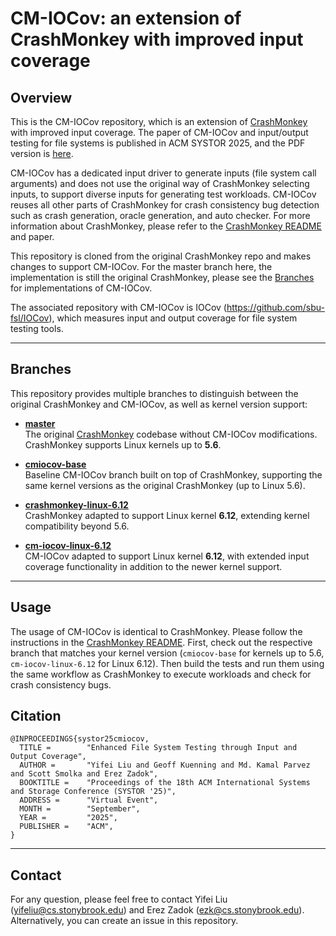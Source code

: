 # CM-IOCov: an extension of CrashMonkey with improved input coverage

## Overview

This is the CM-IOCov repository, which is an extension of
[CrashMonkey](https://github.com/utsaslab/crashmonkey) with improved input
coverage. The paper of CM-IOCov and input/output testing for file systems is
published in ACM SYSTOR 2025, and the PDF version is
[here](https://www.fsl.cs.stonybrook.edu/docs/mcfs/systor25cmiocov.pdf).

CM-IOCov has a dedicated input driver to generate inputs (file system call
arguments) and does not use the original way of CrashMonkey selecting inputs, to
support diverse inputs for generating test workloads. CM-IOCov reuses all other
parts of CrashMonkey for crash consistency bug detection such as crash
generation, oracle generation, and auto checker. For more information about
CrashMonkey, please refer to the
[CrashMonkey README](README-CRASHMONKEY.md) and paper.

This repository is cloned from the original CrashMonkey repo and makes changes
to support CM-IOCov. For the master branch here, the implementation is still the
original CrashMonkey, please see the [Branches](#branches) for implementations
of CM-IOCov.

The associated repository with CM-IOCov is IOCov (https://github.com/sbu-fsl/IOCov), which measures
input and output coverage for file system testing tools.

---

## Branches

This repository provides multiple branches to distinguish between the original
CrashMonkey and CM-IOCov, as well as kernel version support:

- [**master**](https://github.com/sbu-fsl/CM-IOCov/tree/master)  
  The original [CrashMonkey](https://github.com/utsaslab/crashmonkey) codebase
  without CM-IOCov modifications. CrashMonkey supports Linux kernels up to
  **5.6**.

- [**cmiocov-base**](https://github.com/sbu-fsl/CM-IOCov/tree/cmiocov-base)  
  Baseline CM-IOCov branch built on top of CrashMonkey, supporting the same
  kernel versions as the original CrashMonkey (up to Linux 5.6).

- [**crashmonkey-linux-6.12**](https://github.com/sbu-fsl/CM-IOCov/tree/crashmonkey-linux-6.12)  
  CrashMonkey adapted to support Linux kernel **6.12**, extending kernel
  compatibility beyond 5.6.

- [**cm-iocov-linux-6.12**](https://github.com/sbu-fsl/CM-IOCov/tree/cm-iocov-linux-6.12)  
  CM-IOCov adapted to support Linux kernel **6.12**, with extended input
  coverage functionality in addition to the newer kernel support.

---

## Usage

The usage of CM-IOCov is identical to CrashMonkey. Please follow the
instructions in the [CrashMonkey README](README-CRASHMONKEY.md). First, check
out the respective branch that matches your kernel version (`cmiocov-base` 
for kernels up to 5.6, `cm-iocov-linux-6.12` for Linux 6.12).
Then build the tests and run them using the same workflow as CrashMonkey to
execute workloads and check for crash consistency bugs.

## Citation 

```
@INPROCEEDINGS{systor25cmiocov,
  TITLE =        "Enhanced File System Testing through Input and Output Coverage",
  AUTHOR =       "Yifei Liu and Geoff Kuenning and Md. Kamal Parvez and Scott Smolka and Erez Zadok",
  BOOKTITLE =    "Proceedings of the 18th ACM International Systems and Storage Conference (SYSTOR '25)",
  ADDRESS =      "Virtual Event",
  MONTH =        "September",
  YEAR =         "2025",
  PUBLISHER =    "ACM",
}
```

---

## Contact

For any question, please feel free to contact Yifei Liu ([yifeliu@cs.stonybrook.edu](mailto:yifeliu@cs.stonybrook.edu))
and Erez Zadok ([ezk@cs.stonybrook.edu](mailto:ezk@cs.stonybrook.edu)).
Alternatively, you can create an issue in this repository.
